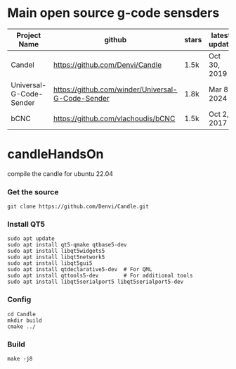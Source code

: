 # Main open source g-code sensders
| Project Name  | github  | stars | latest update | install | 
| ------------- | ------------- |------------- | ------------- | ------------- |
| Candel  | https://github.com/Denvi/Candle  | 1.5k | Oct 30, 2019 | from c source |
| Universal-G-Code-Sender  | https://github.com/winder/Universal-G-Code-Sender  | 1.8k | Mar 8, 2024 | prebuild java |
| bCNC  | https://github.com/vlachoudis/bCNC | 1.5k | Oct 2, 2017 | pip python |


# candleHandsOn
compile the candle for ubuntu 22.04

### Get the source
```
git clone https://github.com/Denvi/Candle.git
```
### Install QT5
```
sudo apt update
sudo apt install qt5-qmake qtbase5-dev
sudo apt install libqt5widgets5
sudo apt install libqt5network5
sudo apt install libqt5gui5
sudo apt install qtdeclarative5-dev  # For QML
sudo apt install qttools5-dev        # For additional tools
sudo apt install libqt5serialport5 libqt5serialport5-dev
```

### Config 
```
cd Candle
mkdir build
cmake ../
```

### Build
```
make -j8
```

